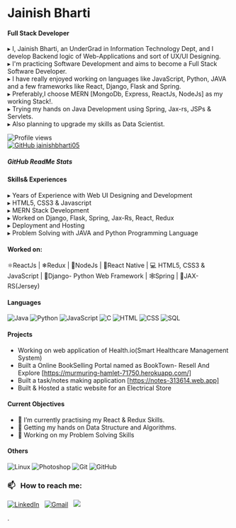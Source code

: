 # Jainish Bharti
#### Full Stack Developer

▸ I, Jainish Bharti, an UnderGrad in Information Technology Dept, and I develop Backend logic of Web-Applications and sort of UX/UI Designing.                   
▸ I'm practicing Software Development and aims to become a Full Stack Software Developer.                                                                
▸ I have really enjoyed working on languages like JavaScript, Python, JAVA and a few frameworks like React, Django, Flask and Spring.          
▸ Preferably,I choose MERN [MongoDb, Express, ReactJs, NodeJs] as my working Stack!.                                                                            
▸ Trying my hands on Java Development using Spring, Jax-rs, JSPs & Servlets.                                                                                                           
▸ Also planning to upgrade my skills as Data Scientist.                                                                                               


![Profile views](https://gpvc.arturio.dev/jainishbharti05)  
[![GitHub jainishbharti05](https://img.shields.io/github/followers/jainishbharti05?label=follow&style=social)](https://github.com/jainishbharti05)


##### GitHub ReadMe Stats

<!-- ![GitHub stats](https://github-readme-stats.vercel.app/api?username=jainishbharti05&theme=radical&show_icons=true)  -->

#### Skills& Experiences
▸ Years of Experience with Web UI Designing and Development&nbsp;       
▸ HTML5, CSS3 & Javascript&nbsp;     
▸ MERN Stack Development&nbsp;                     
▸ Worked on Django, Flask, Spring, Jax-Rs, React, Redux &nbsp;             
▸ Deployment and Hosting&nbsp;                                           
▸ Problem Solving with JAVA and Python Programming Language&nbsp;   

#### Worked on: 
⚛ReactJs | ❄Redux | 🔗NodeJs | 📲React Native | 💻 HTML5, CSS3 & JavaScript | 🎡Django- Python Web Framework | 🕸️Spring | 🐄JAX-RS(Jersey) 


<!-- ## Top Languages -->
#### Languages 
![Java](https://img.shields.io/badge/-Java-05122A?style=flat&logo=Java&logoColor=FFA518)
![Python](https://img.shields.io/badge/-Python-05122A?style=flat&logo=python)
![JavaScript](https://img.shields.io/badge/-JavaScript-05122A?style=flat&logo=javascript)
![C](https://img.shields.io/badge/-C-05122A?style=flat&logo=C&logoColor=A8B9CC)
![HTML](https://img.shields.io/badge/-HTML-05122A?style=flat&logo=HTML5)
![CSS](https://img.shields.io/badge/-CSS-05122A?style=flat&logo=CSS3&logoColor=1572B6)
![SQL](https://img.shields.io/badge/-SQL-000?&logo=MySQL)

<!-- [![Top Langs](https://github-readme-stats.vercel.app/api/top-langs/?username=jainishbharti05&layout=compact&theme=radical)](https://github.com/anuraghazra/github-readme-stats) -->


#### Projects
 - Working on web application of Health.io(Smart Healthcare Management System)
 - Built a Online BookSelling Portal named as BookTown- Resell And Explore [https://murmuring-hamlet-71750.herokuapp.com/]
 - Built a task/notes making application [https://notes-313614.web.app]
 - Built & Hosted a static website for an Electrical Store

#### Current Objectives
- 🌱 I’m currently practising my React & Redux Skills.
- 🌟 Getting my hands on Data Structure and Algorithms.
- 🎡 Working on my Problem Solving Skills

#### Others
![Linux](https://img.shields.io/badge/-Linux-000?&logo=Linux)
![Photoshop](https://img.shields.io/badge/-Photoshop-05122A?style=flat&logo=photoshop)
![Git](https://img.shields.io/badge/-Git-05122A?style=flat&logo=git)
![GitHub](https://img.shields.io/badge/-GitHub-05122A?style=flat&logo=github)



### 📫 &nbsp; How to reach me:


<a href="https://www.linkedin.com/in/jainishbharti/"><img alt="LinkedIn" src="https://img.shields.io/badge/linkedin%20-%230077B5.svg?&style=flat&logo=linkedin&logoColor=white"/></a> &nbsp;
<a href="https://www.gmail.com/jainishbharti05@gmail.com"><img alt="Gmail" src="https://img.shields.io/badge/Gmail-D14836?style=flat&logo=gmail&logoColor=white" /></a> &nbsp;
<a href="https://instagram.com/jainish_thinks"><img src="https://img.shields.io/badge/-@jainish_thinks-05122A?style=flat&logo=Instagram&logoColor=white"/></a> &nbsp;






   


. 





